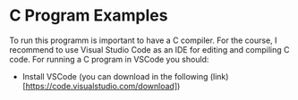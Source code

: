 # C Program Examples

To run this programm is important to have a C compiler. For the course, I recommend to use Visual Studio Code as an IDE for editing and compiling C code. For running a C program in VSCode you should:
- Install VSCode (you can download in the following (link)[https://code.visualstudio.com/download])
